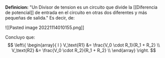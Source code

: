 **Definicion:**
"Un Divisor de tension es un circuito que divide la [[Diferencia de potencial]] de entrada en el circuito en otras dos diferentes y más pequeñas de salida."
Es decir, de:

![[Pasted image 20221114010155.png]]

Concluyo que:
$$ 
\left\{ 
\begin{array}{ l } 
V_\text{R1} &= \frac{V_0 \cdot R_1}{R_1 + R_2} \\
V_\text{R2} &= \frac{V_0 \cdot R_2}{R_1 + R_2} \\
\end{array} \right.
$$